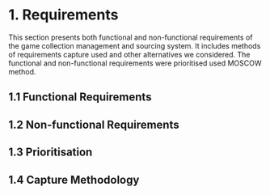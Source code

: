 # 1. Requirements
This section presents both functional and non-functional requirements of the game collection management and sourcing system. It includes methods of requirements capture used and other alternatives we considered. The functional and non-functional requirements were prioritised used MOSCOW method. 

## 1.1 Functional Requirements 

## 1.2 Non-functional Requirements 

## 1.3 Prioritisation 

## 1.4 Capture Methodology 